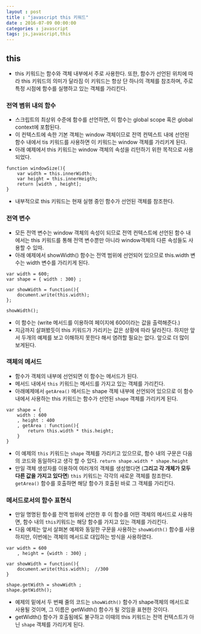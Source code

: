 ```yaml
---
layout : post
title : "javascript this 키워드"
date : 2016-07-09 00:00:00
categories : javascript
tags: js,javascript,this
---
```


## this
- this 키워드는 함수와 객체 내부에서 주로 사용한다. 또한, 함수가 선언된 위치에 따라 this 키워드의 의미가 달라짐
이 키워드는 항상 단 하나의 객체를 참조하며, 주로 특정 시점에 함수를 실행하고 있는 객체를 가리킨다.


### 전역 볌위 내의 함수
- 스크립트의 최상위 수준에 함수를 선언하면, 이 함수는 global scope 혹은 global context에 포함된다.
- 이 컨텍스트에 속한 기본 객체는 window 객체이므로 전역 컨텍스트 내에 선언된 함수 내에서 tis 키워드를 사용하면 이 키워드는 window 객체를 가리키게 된다.  
- 아래 예제에서 this 키워드는 window 객체의 속성을 리턴하기 위한 목적으로 사용되었다.


```
function windowSize(){
	var width = this.innerWidth;
	var height = this.innerHeigth;
	return [width , height];
}
```


- 내부적으로 this 키워드는 현재 실행 중인 함수가 선언된 객체를 참조한다.


### 전역 변수
- 모든 전역 변수는 window 객체의 속성이 되므로 전역 컨텍스트에 선언된 함수 내에서는 this 키워드를 통해 전역 변수뿐만 아니라 window객체의 다른 속성들도 사용할 수 있따.
- 아래 예제에서 showWidth() 함수는 전역 범위에 선언되어 있으므로 this.width 변수는 width 변수를 가리키게 된다.


```
var width = 600;
var shape = { width : 300} ;

var showWidth = function(){
	document.write(this.width);
};

showWidth();
```


- 이 함수는 (write 메서드를 이용하여 페이지에 600이라는 값을 출력해준다.)
- 지금까지 살펴봤듯이 this 키워드가 가리키는 값은 상황에 따라 달라진다. 하지만 앞서 두개의 예제를 보고 이해하지 못한다 해서 염려할 필요는 없다. 앞으로 더 많이 보게된다.


### 객체의 메서드
- 함수가 객체의 내부에 선언되면 이 함수는 메서드가 된다.
- 메서드 내에서 `this` 키워드는 메서드를 가지고 있는 객체를 가리킨다.
- 아래예제에서 `getArea()` 메서드는 shape 객체 내부에 선언되어 있으므로 이 함수 내에서 사용하는 this 키워드는 함수가 선언된 `shape` 객체를 가리키게 된다.


```
var shape = {
	width : 600
	, height : 400
	, getArea : function(){
		return this.width * this.height;
	}
}
```


- 이 예제의 `this` 키워드는 `shape` 객체를 가리키고 있으므로, 함수 내의 구문은 다음의 코드와 동일하다고 생각 할 수 있다. `return shape.width * shape.height`
- 만일 객체 생성자를 이용하여 여러개의 객체를 생성했다면 (**그리고 각 개체가 모두 다른 값을 가지고 있다면**)
`this` 키워드는 각각의 새로운 객체를 참조한다. `getArea()` 함수를 호출하면 해당 함수가 호출된 바로 그 객체를 가리킨다.


### 메서드로서의 함수 표현식
- 만일 명명된 함수를 전역 범위에 선언한 후 이 함수를 어떤 객체의 메서드로 사용하면, 함수 내의 `this`키워드는 해당 함수를 가지고 있는 객체를 가리킨다.
- 다음 예제는 앞서 살펴본 예제와 동일한 구문을 사용하는 `showWidth()` 함수를 사용하지만, 이번에는 객체의 메서드로 대입하는 방식을 사용하였다.


```
var width = 600
	, height = {width : 300} ;

var showWidth = function(){
	document.write(this.width);  //300
}

shape.getWidth = showWidth ;
shape.getWidth();
```


- 예제의 밑에서 두 번째 줄의 코드는 `showWidth()` 함수가  shape객체의 메서드로 사용될 것이며, 그 이름은 getWidth() 함수가 될 것임을 표현한 것이다.
- getWidth() 함수가 호출됨에도 불구하고 이때의 this 키워드는 전역 컨텍스트가 아닌 `shape` 객체를 가리키게 된다.
